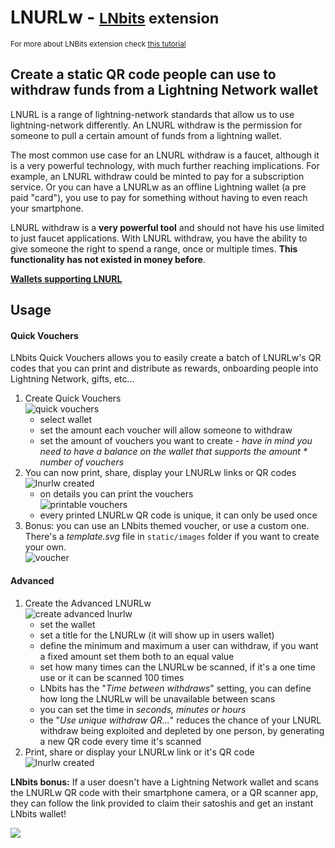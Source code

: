 # LNURLw - <small>[LNbits](https://github.com/lnbits/lnbits) extension</small>

<small>For more about LNBits extension check [this tutorial](https://github.com/lnbits/lnbits/wiki/LNbits-Extensions)</small>

## Create a static QR code people can use to withdraw funds from a Lightning Network wallet

LNURL is a range of lightning-network standards that allow us to use lightning-network differently. An LNURL withdraw is the permission for someone to pull a certain amount of funds from a lightning wallet.

The most common use case for an LNURL withdraw is a faucet, although it is a very powerful technology, with much further reaching implications. For example, an LNURL withdraw could be minted to pay for a subscription service. Or you can have a LNURLw as an offline Lightning wallet (a pre paid "card"), you use to pay for something without having to even reach your smartphone.

LNURL withdraw is a **very powerful tool** and should not have his use limited to just faucet applications. With LNURL withdraw, you have the ability to give someone the right to spend a range, once or multiple times. **This functionality has not existed in money before**.

[**Wallets supporting LNURL**](https://github.com/fiatjaf/awesome-lnurl#wallets)

## Usage

#### Quick Vouchers

LNbits Quick Vouchers allows you to easily create a batch of LNURLw's QR codes that you can print and distribute as rewards, onboarding people into Lightning Network, gifts, etc...

1. Create Quick Vouchers\
   ![quick vouchers](https://i.imgur.com/IUfwdQz.jpg)
   - select wallet
   - set the amount each voucher will allow someone to withdraw
   - set the amount of vouchers you want to create - _have in mind you need to have a balance on the wallet that supports the amount \* number of vouchers_
2. You can now print, share, display your LNURLw links or QR codes\
   ![lnurlw created](https://i.imgur.com/X00twiX.jpg)
   - on details you can print the vouchers\
     ![printable vouchers](https://i.imgur.com/2xLHbob.jpg)
   - every printed LNURLw QR code is unique, it can only be used once
3. Bonus: you can use an LNbits themed voucher, or use a custom one. There's a _template.svg_ file in `static/images` folder if you want to create your own.\
   ![voucher](https://i.imgur.com/qyQoHi3.jpg)

#### Advanced

1. Create the Advanced LNURLw\
   ![create advanced lnurlw](https://i.imgur.com/OR0f885.jpg)
   - set the wallet
   - set a title for the LNURLw (it will show up in users wallet)
   - define the minimum and maximum a user can withdraw, if you want a fixed amount set them both to an equal value
   - set how many times can the LNURLw be scanned, if it's a one time use or it can be scanned 100 times
   - LNbits has the "_Time between withdraws_" setting, you can define how long the LNURLw will be unavailable between scans
   - you can set the time in _seconds, minutes or hours_
   - the "_Use unique withdraw QR..._" reduces the chance of your LNURL withdraw being exploited and depleted by one person, by generating a new QR code every time it's scanned
2. Print, share or display your LNURLw link or it's QR code\
   ![lnurlw created](https://i.imgur.com/X00twiX.jpg)

**LNbits bonus:** If a user doesn't have a Lightning Network wallet and scans the LNURLw QR code with their smartphone camera, or a QR scanner app, they can follow the link provided to claim their satoshis and get an instant LNbits wallet!

![](https://i.imgur.com/2zZ7mi8.jpg)
